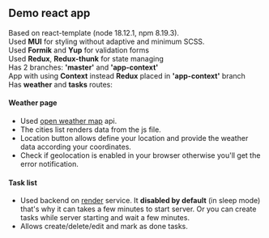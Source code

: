 ## Demo react app
Based on react-template (node 18.12.1, npm 8.19.3).\
Used **MUI** for styling without adaptive and minimum SCSS.\
Used **Formik** and **Yup** for validation forms\
Used **Redux**, **Redux-thunk** for state managing\
Has 2 branches: **'master'** and **'app-context'**\
App with using **Context** instead **Redux** placed in 
**'app-context'** branch\
Has **weather** and **tasks** routes:

#### Weather page
- Used [open weather map](https://openweathermap.org/) api.
- The cities list renders data from the js file.
- Location button allows define your location and provide
the weather data according your coordinates.
- Check if geolocation is enabled in your browser otherwise
you'll get the error notification.

#### Task list
- Used backend on [render](https://render.com/) service.
It **disabled by default** (in sleep mode) that's why it 
can takes a few minutes to start server. Or you can 
create tasks while server starting and wait a few minutes.
- Allows create/delete/edit and mark as done tasks.
